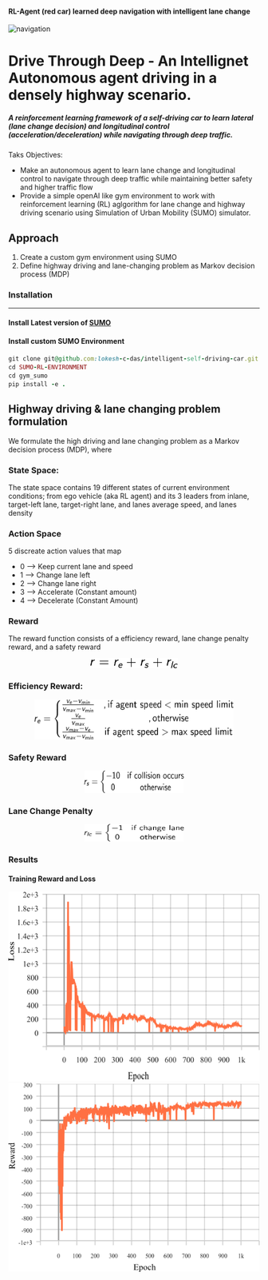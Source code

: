 #### RL-Agent (red car) learned deep navigation with intelligent lane change
![navigation](./docs/images/results/trimed-value.gif)

# Drive Through Deep - An Intellignet Autonomous agent driving in a densely highway scenario.

##### A reinforcement learning framework of a self-driving car to learn lateral (lane change decision) and longitudinal control (acceleration/deceleration) while navigating through deep traffic.

Taks Objectives:
- Make an autonomous agent to learn lane change and longitudinal control to navigate through deep traffic while maintaining better safety and higher traffic flow
- Provide a simple openAI like gym environment to work with reinforcement learning (RL) aglgorithm for lane change and highway driving scenario using Simulation of Urban Mobility (SUMO) simulator.


## Approach
1. Create a custom gym environment using SUMO
2. Define highway driving and lane-changing problem as Markov decision process (MDP)

### Installation
---
#### Install Latest version of [SUMO](https://sumo.dlr.de/docs/Downloads.php)
#### Install custom SUMO Environment
``` Ruby
git clone git@github.com:lokesh-c-das/intelligent-self-driving-car.git
cd SUMO-RL-ENVIRONMENT
cd gym_sumo
pip install -e .
```
## Highway driving & lane changing problem formulation
We formulate the high driving and lane changing problem as a Markov decision process (MDP), where
### State Space:
The state space contains 19 different states of current environment conditions; from ego vehicle (aka RL agent) and its 3 leaders from inlane, target-left lane, target-right lane, and lanes average speed, and lanes density
### Action Space
5 discreate action values that map
+ 0 --> Keep current lane and speed
+ 1 --> Change lane left
+ 2 --> Change lane right
+ 3 --> Accelerate (Constant amount)
+ 4 --> Decelerate (Constant Amount)
### Reward
The reward function consists of a efficiency reward, lane change penalty reward, and a safety reward

<p align="center">
    <img src="./docs/images/reward.png" withd="100" height="20">
</p>

### Efficiency Reward:
<p align="center">
    <img src="./docs/images/efficiency_reward.png" width="400" height="80" />
</p>

### Safety Reward
<p align="center">
    <img src="./docs/images/safety.png" width="200" height="45"/>
</p>

### Lane Change Penalty
<p align="center">
    <img src="./docs/images/lc_penalty.png" width="200" height="35"/>
</p>

### Results

#### Training Reward and Loss
![Loss](./docs/images/results/Loss_train-2.png)![Reward](./docs/images/results/Reward_Train-2.png)

